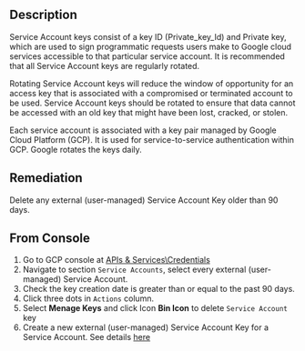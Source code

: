 ## Description

Service Account keys consist of a key ID (Private_key_Id) and Private key, which are used to
sign programmatic requests users make to Google cloud services accessible to that particular service account. It is recommended that all Service Account keys are regularly
rotated.

Rotating Service Account keys will reduce the window of opportunity for an access key that is associated with a compromised or terminated account to be used. Service Account keys should be rotated to ensure that data cannot be accessed with an old key that might have been lost, cracked, or stolen.

Each service account is associated with a key pair managed by Google Cloud Platform (GCP). It is used for service-to-service authentication within GCP. Google rotates the keys daily.

## Remediation

Delete any external (user-managed) Service Account Key older than 90 days.

## From Console

1. Go to GCP console at [APIs & Services\Credentials](https://console.cloud.google.com/apis/credentials)
2. Navigate to section `Service Accounts`, select every external (user-managed) Service Account.
3. Check the key creation date is greater than or equal to the past 90 days.
4. Click three dots in `Actions` column.
5. Select **Menage Keys** and click Icon **Bin Icon** to delete `Service Account` key
6. Create a new external (user-managed) Service Account Key for a Service Account. See details [here](https://cloud.google.com/iam/docs/creating-managing-service-account-keys)
